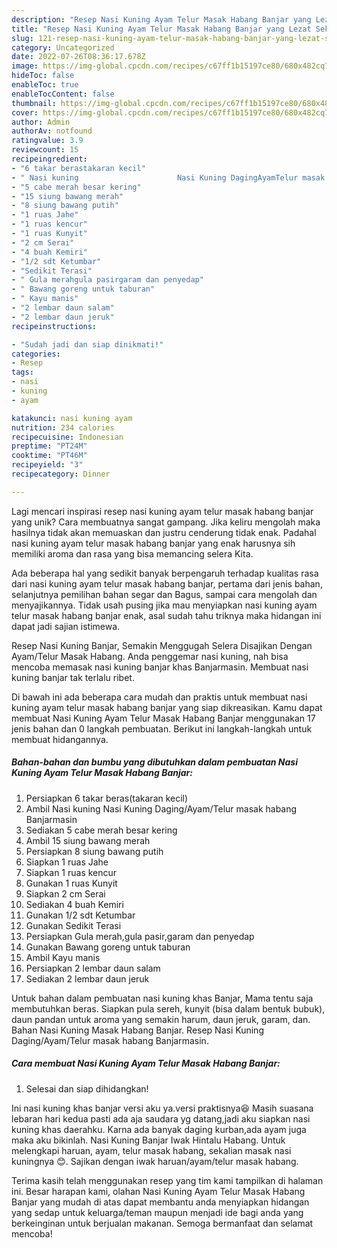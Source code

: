 ```yaml
---
description: "Resep Nasi Kuning Ayam Telur Masak Habang Banjar yang Lezat Sekali"
title: "Resep Nasi Kuning Ayam Telur Masak Habang Banjar yang Lezat Sekali"
slug: 121-resep-nasi-kuning-ayam-telur-masak-habang-banjar-yang-lezat-sekali
category: Uncategorized
date: 2022-07-26T08:36:17.678Z
image: https://img-global.cpcdn.com/recipes/c67ff1b15197ce80/680x482cq70/nasi-kuning-ayam-telur-masak-habang-banjar-foto-resep-utama.jpg
hideToc: false
enableToc: true
enableTocContent: false
thumbnail: https://img-global.cpcdn.com/recipes/c67ff1b15197ce80/680x482cq70/nasi-kuning-ayam-telur-masak-habang-banjar-foto-resep-utama.jpg
cover: https://img-global.cpcdn.com/recipes/c67ff1b15197ce80/680x482cq70/nasi-kuning-ayam-telur-masak-habang-banjar-foto-resep-utama.jpg
author: Admin
authorAv: notfound
ratingvalue: 3.9
reviewcount: 15
recipeingredient:
- "6 takar berastakaran kecil"
- " Nasi kuning                      Nasi Kuning DagingAyamTelur masak habang Banjarmasin"
- "5 cabe merah besar kering"
- "15 siung bawang merah"
- "8 siung bawang putih"
- "1 ruas Jahe"
- "1 ruas kencur"
- "1 ruas Kunyit"
- "2 cm Serai"
- "4 buah Kemiri"
- "1/2 sdt Ketumbar"
- "Sedikit Terasi"
- " Gula merahgula pasirgaram dan penyedap"
- " Bawang goreng untuk taburan"
- " Kayu manis"
- "2 lembar daun salam"
- "2 lembar daun jeruk"
recipeinstructions:

- "Sudah jadi dan siap dinikmati!"
categories:
- Resep
tags:
- nasi
- kuning
- ayam

katakunci: nasi kuning ayam 
nutrition: 234 calories
recipecuisine: Indonesian
preptime: "PT24M"
cooktime: "PT46M"
recipeyield: "3"
recipecategory: Dinner

---
```





Lagi mencari inspirasi resep nasi kuning ayam telur masak habang banjar yang unik? Cara membuatnya sangat gampang. Jika keliru mengolah maka hasilnya tidak akan memuaskan dan justru cenderung tidak enak. Padahal nasi kuning ayam telur masak habang banjar yang enak harusnya sih memiliki aroma dan rasa yang bisa memancing selera Kita.





Ada beberapa hal yang sedikit banyak berpengaruh terhadap kualitas rasa dari nasi kuning ayam telur masak habang banjar, pertama dari jenis bahan, selanjutnya pemilihan bahan segar dan Bagus, sampai cara mengolah dan menyajikannya. Tidak usah pusing jika mau menyiapkan nasi kuning ayam telur masak habang banjar enak,      asal sudah tahu triknya maka hidangan ini dapat jadi sajian istimewa.














Resep Nasi Kuning Banjar, Semakin Menggugah Selera Disajikan Dengan Ayam/Telur Masak Habang. Anda penggemar nasi kuning, nah bisa mencoba memasak nasi kuning banjar khas Banjarmasin. Membuat nasi kuning banjar tak terlalu ribet.






Di bawah ini ada beberapa cara mudah dan praktis untuk membuat nasi kuning ayam telur masak habang banjar yang siap dikreasikan. Kamu dapat membuat Nasi Kuning Ayam Telur Masak Habang Banjar menggunakan 17 jenis bahan dan 0 langkah pembuatan. Berikut ini langkah-langkah untuk membuat hidangannya.

<!--inarticleads1-->

##### Bahan-bahan dan bumbu yang dibutuhkan dalam pembuatan Nasi Kuning Ayam Telur Masak Habang Banjar:

1. Persiapkan 6 takar beras(takaran kecil)
1. Ambil  Nasi kuning                      Nasi Kuning Daging/Ayam/Telur masak habang Banjarmasin
1. Sediakan 5 cabe merah besar kering
1. Ambil 15 siung bawang merah
1. Persiapkan 8 siung bawang putih
1. Siapkan 1 ruas Jahe
1. Siapkan 1 ruas kencur
1. Gunakan 1 ruas Kunyit
1. Siapkan 2 cm Serai
1. Sediakan 4 buah Kemiri
1. Gunakan 1/2 sdt Ketumbar
1. Gunakan Sedikit Terasi
1. Persiapkan  Gula merah,gula pasir,garam dan penyedap
1. Gunakan  Bawang goreng untuk taburan
1. Ambil  Kayu manis
1. Persiapkan 2 lembar daun salam
1. Sediakan 2 lembar daun jeruk


Untuk bahan dalam pembuatan nasi kuning khas Banjar, Mama tentu saja membutuhkan beras. Siapkan pula sereh, kunyit (bisa dalam bentuk bubuk), daun pandan untuk aroma yang semakin harum, daun jeruk, garam, dan. Bahan Nasi Kuning Masak Habang Banjar. Resep Nasi Kuning Daging/Ayam/Telur masak habang Banjarmasin. 

<!--inarticleads2-->

##### Cara membuat Nasi Kuning Ayam Telur Masak Habang Banjar:


1. Selesai dan siap dihidangkan!

Ini nasi kuning khas banjar versi aku ya.versi praktisnya😆 Masih suasana lebaran hari kedua pasti ada aja saudara yg datang,jadi aku siapkan nasi kuning khas daerahku. Karna ada banyak daging kurban,ada ayam juga maka aku bikinlah. Nasi Kuning Banjar Iwak Hintalu Habang. Untuk melengkapi haruan, ayam, telur masak habang, sekalian masak nasi kuningnya 😊. Sajikan dengan iwak haruan/ayam/telur masak habang. 

Terima kasih telah menggunakan resep yang tim kami tampilkan di halaman ini. Besar harapan kami, olahan Nasi Kuning Ayam Telur Masak Habang Banjar yang mudah di atas dapat membantu anda menyiapkan hidangan yang sedap untuk keluarga/teman maupun menjadi ide bagi anda yang berkeinginan untuk berjualan makanan. Semoga bermanfaat dan selamat mencoba!
